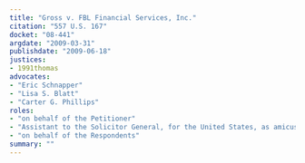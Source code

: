 ```yaml
---
title: "Gross v. FBL Financial Services, Inc."
citation: "557 U.S. 167"
docket: "08-441"
argdate: "2009-03-31"
publishdate: "2009-06-18"
justices:
- 1991thomas
advocates:
- "Eric Schnapper"
- "Lisa S. Blatt"
- "Carter G. Phillips"
roles:
- "on behalf of the Petitioner"
- "Assistant to the Solicitor General, for the United States, as amicus curiae, supporting the Petitioner"
- "on behalf of the Respondents"
summary: ""
---
```


